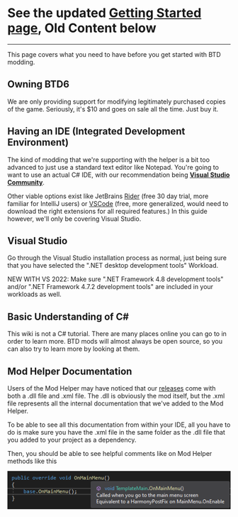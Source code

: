 # See the updated [Getting Started page](/wiki/Getting-Started-Modding), Old Content below
---

This page covers what you need to have before you get started with BTD modding.

## Owning BTD6

We are only providing support for modifying legitimately purchased copies of the game. Seriously, it's $10 and goes on sale all the time. Just buy it.


## Having an IDE (Integrated Development Environment)

The kind of modding that we're supporting with the helper is a bit too advanced to just use a standard text editor like Notepad. You're going to want to use an actual C# IDE, with our recommendation being **[Visual Studio Community](https://visualstudio.microsoft.com/vs/community/)**. 

Other viable options exist like JetBrains [Rider](https://www.jetbrains.com/rider/) (free 30 day trial, more familiar for IntelliJ users) or [VSCode](https://code.visualstudio.com/download) (free, more generalized, would need to download the right extensions for all required features.) In this guide however, we'll only be covering Visual Studio.

## Visual Studio

Go through the Visual Studio installation process as normal, just being sure that you have selected the ".NET desktop development tools" Workload.

NEW WITH VS 2022: Make sure ".NET Framework 4.8 development tools" and/or ".NET Framework 4.7.2 development tools" are included in your workloads as well.

## Basic Understanding of C#

This wiki is not a C# tutorial. There are many places online you can go to in order to learn more. BTD mods will almost always be open source, so you can also try to learn more by looking at them.

## Mod Helper Documentation

Users of the Mod Helper may have noticed that our [releases](https://github.com/gurrenm3/BTD-Mod-Helper/releases) come with both a .dll file and .xml file. The .dll is obviously the mod itself, but the .xml file represents all the internal documentation that we've added to the Mod Helper.

To be able to see all this documentation from within your IDE, all you have to do is make sure you have the .xml file in the same folder as the .dll file that you added to your project as a dependency.

Then, you should be able to see helpful comments like on Mod Helper methods like this

 ![Screenshot of doc comment popup](images/doc-comment.png)